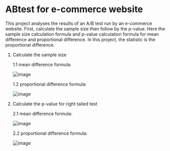 # ABtest for e-commerce website

This project analyses the results of an A/B test run by an e-commerce website. First, calculate the sample size then follow by the p-value. Here the sample size calculation formula and p-value calculation formula for mean difference and proportional difference. In this project, the statistic is the proportional difference.

1. Calculate the sample size <p>
    1.1 mean difference formula:<p>
    ![image](https://user-images.githubusercontent.com/24800888/167408371-692a78ea-b44f-4b47-8af9-19d7043aa1d2.png)

    1.2 proportional difference formula:<p>
    ![image](https://user-images.githubusercontent.com/24800888/167408271-820f4763-ea64-41fc-b69f-89a8307360bd.png)<p>

2. Calculate the p-value for  right tailed test <p>
    2.1 mean difference formula:<p>
    ![image](https://user-images.githubusercontent.com/24800888/167408910-6ec18193-003b-45e1-87e7-06a46b53c846.png)
    
    2.2 proportional difference formula:<p>
    ![image](https://user-images.githubusercontent.com/24800888/167409291-74c80843-c286-44a5-ba12-7b9bc9c1422d.png)


